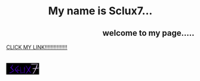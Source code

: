 <div align="center">
  <h1> My name is Sclux7... </h1>
  <div align="right">
    <h2>welcome to my page.....</h2>
</div>

<div align="left">
    <a href="https://sclux7.world/">CLICK MY LINK!!!!!!!!!!!!!!!</a>
    <br />
    <br />
    <br />
    <img src="./assets/sclux7button.gif" height=31>
</div>
